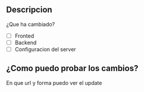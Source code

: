 ## Descripcion
¿Que ha cambiado?

- [ ] Fronted
- [ ] Backend
- [ ] Configuracion del server

## ¿Como puedo probar los cambios?
En que url y forma puedo ver el update
